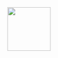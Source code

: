 

<div id="header" align="center">
  <img src="https://media3.giphy.com/media/v1.Y2lkPTc5MGI3NjExMXF6MmI1ZHY0cHI0NXV1YmR3MWVkdmFoYXR1aWhwd3ZpdzE4MmMybCZlcD12MV9pbnRlcm5hbF9naWZfYnlfaWQmY3Q9cw/raGZ0thWzeQKzZ8WDA/giphy.gif" width="100"/>
</div>
